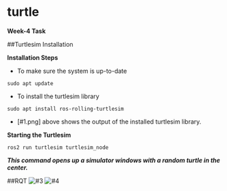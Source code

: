 # turtle
**Week-4 Task**

##Turtlesim Installation

**Installation Steps**
- To make sure the system is up-to-date
```
sudo apt update 
```
- To install the turtlesim library
```
sudo apt install ros-rolling-turtlesim
```


- [#1.png] above shows the output of the installed turtlesim library.



**Starting the Turtlesim**
```
ros2 run turtlesim turtlesim_node
```
***This command opens up a simulator windows with a random turtle in the center.***

##RQT
![#3](https://user-images.githubusercontent.com/113494159/192157358-b07e4bb3-2891-4b0f-8369-ff4241ee19ac.png)
![#4](https://user-images.githubusercontent.com/113494159/192157362-ff19aa73-21f4-4dd0-8269-9eadd3180303.png)
